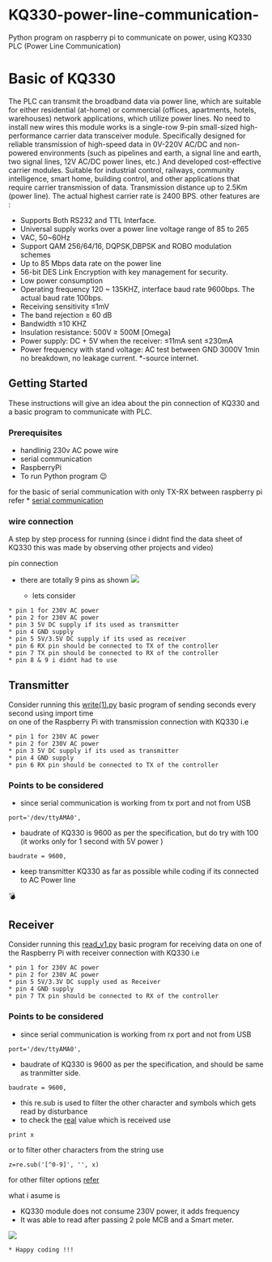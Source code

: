 # KQ330-power-line-communication-
Python program on raspberry pi to communicate on power, using KQ330 PLC (Power Line Communication)

# Basic of KQ330
The PLC can transmit the broadband data via power line, which are suitable for either residential (at-home) or commercial (offices, apartments, hotels, warehouses) network applications, which utilize power lines. No need to install new wires 
this module works  is a single-row 9-pin small-sized high-performance carrier data transceiver module. Specifically designed for reliable transmission of high-speed data in 0V-220V AC/DC and non-powered environments (such as pipelines and earth, a signal line and earth, two signal lines, 12V AC/DC power lines, etc.) And developed cost-effective carrier modules. Suitable for industrial control, railways, community intelligence, smart home, building control, and other applications that require carrier transmission of data. Transmission distance up to 2.5Km (power line). The actual highest carrier rate is 2400 BPS. 
other  features are :
* Supports Both RS232 and TTL Interface.
* Universal supply works over a power line voltage range of 85 to 265 
* VAC, 50~60Hz
* Support QAM 256/64/16, DQPSK,DBPSK and ROBO modulation schemes
* Up to 85 Mbps data rate on the power line    
* 56-bit DES Link Encryption with key management for security.
* Low power consumption
* Operating frequency 120 ~ 135KHZ, interface baud rate 9600bps. The actual baud rate 100bps.
* Receiving sensitivity ≤1mV
* The band rejection ≥ 60 dB  
* Bandwidth ≤10 KHZ    
* Insulation resistance:  500V  ≥ 500M [Omega]
* Power supply: DC + 5V when the receiver: ≤11mA sent ≤230mA
* Power frequency with stand voltage: AC test between GND 3000V 1min no breakdown, no leakage current.
  *-source internet.



## Getting Started

These instructions will give an idea about the pin connection of KQ330 and a basic program to communicate with PLC.

### Prerequisites
* handlinig 230v AC powe wire
* serial communication
* RaspberryPi
* To run Python program :wink:

for the basic of serial communication with only TX-RX between raspberry pi refer * [serial communication](https://github.com/santoshkrishnanr/serial-communication-in-python) 

### wire connection 

A step by step process for running (since i didnt find the data sheet of KQ330 this was made by observing other projects and video)

pin connection   
* there are totally 9 pins as shown 
![](https://github.com/santoshkrishnanr/KQ330-power-line-communication-/blob/master/Kq330.jpg)

   * lets consider 

```
* pin 1 for 230V AC power
* pin 2 for 230V AC power
* pin 3 5V DC supply if its used as transmitter 
* pin 4 GND supply
* pin 5 5V/3.5V DC supply if its used as receiver 
* pin 6 RX pin should be connected to TX of the controller 
* pin 7 TX pin should be connected to RX of the controller 
* pin 8 & 9 i didnt had to use 
```
## Transmitter

Consider running this [write(1).py](https://github.com/santoshkrishnanr/KQ330-power-line-communication-/blob/master/write(1).py) basic program of sending seconds every second using import time  
on one of the Raspberry Pi with transmission connection with KQ330 i.e
```
* pin 1 for 230V AC power
* pin 2 for 230V AC power
* pin 3 5V DC supply if its used as transmitter 
* pin 4 GND supply
* pin 6 RX pin should be connected to TX of the controller 
```


  ### Points to be considered 

* since serial communication is working from tx port and not from USB 
```
port='/dev/ttyAMA0',
```

* baudrate of KQ330 is 9600 as per the specification, but do try with 100  (it works only for 1 second with 5V power )
```
baudrate = 9600,
```

* keep transmitter KQ330 as far as possible while coding if its connected to AC Power line   

:bomb:


## Receiver

Consider running this [read_v1.py](https://github.com/santoshkrishnanr/KQ330-power-line-communication-/blob/master/read_v1.py) basic program for receiving data 
on one of the Raspberry Pi with receiver connection with KQ330 i.e
```
* pin 1 for 230V AC power
* pin 2 for 230V AC power
* pin 5 5V/3.3V DC supply used as Receiver
* pin 4 GND supply
* pin 7 TX pin should be connected to RX of the controller 
```


  ### Points to be considered 

* since serial communication is working from rx port and not from USB 
```
port='/dev/ttyAMA0',
```

* baudrate of KQ330 is 9600 as per the specification, and should be same as tranmitter side.
```
baudrate = 9600,
```
* this re.sub is used to filter the other character and symbols which gets read by disturbance
* to check the [real](https://github.com/santoshkrishnanr/KQ330-power-line-communication-/blob/master/result%20(1).jpeg) value which is received use 
```
print x
```
or to filter other characters from the string use 
```
z=re.sub('[^0-9]', '', x)
```
for other filter options [refer](https://docs.python.org/3/library/re.html)


what i asume  is 
* KQ330 module does not consume 230V power, it adds frequency
* It was able to read after passing 2 pole MCB and a Smart meter.

![](https://github.com/santoshkrishnanr/KQ330-power-line-communication-/blob/master/pi%20with%20KQ330.jpeg)

    * Happy coding !!!



